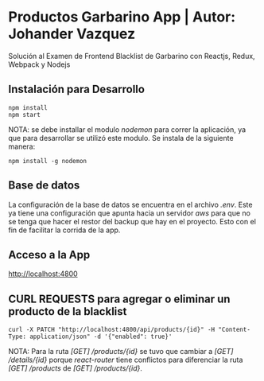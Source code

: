# Productos Garbarino App | Autor: Johander Vazquez
Solución al Examen de Frontend Blacklist de Garbarino con Reactjs, Redux, Webpack y Nodejs

## Instalación para Desarrollo
```
npm install
npm start
```

NOTA: se debe installar el modulo *nodemon* para correr la aplicación, ya que para desarrollar se utilizó este modulo. Se instala de la siguiente manera:

```
npm install -g nodemon
```

## Base de datos
La configuración de la base de datos se encuentra en el archivo *.env*. Este ya tiene una configuración que apunta hacia un servidor *aws* para que no se tenga que hacer el restor del backup que hay en el proyecto. Esto con el fin de facilitar la corrida de la app.

## Acceso a la App
[http://localhost:4800](http://localhost:4800)

## CURL REQUESTS para agregar o eliminar un producto de la blacklist

```
curl -X PATCH "http://localhost:4800/api/products/{id}" -H "Content-Type: application/json" -d '{"enabled": true}'
```

NOTA: Para la ruta *[GET] /products/{id}* se tuvo que cambiar a *[GET] /details/{id}* porque *react-router* tiene conflictos para diferenciar la ruta *[GET] /products* de *[GET] /products/{id}*.
